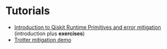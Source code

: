 # Tutorials

- [Introduction to Qiskit Runtime Primitives and error mitigation](Introduction%20to%20Qiskit%20Runtime%20and%20error-mitigation.ipynb) (introduction plus **exercises**)
- [Trotter mitigation demo](trotter%20mitigation%20demo.ipynb)
